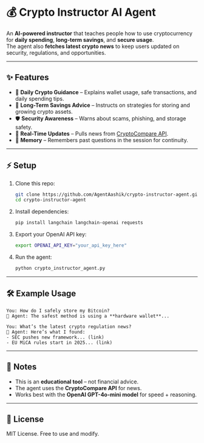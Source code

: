 # 💰 Crypto Instructor AI Agent

An **AI-powered instructor** that teaches people how to use cryptocurrency for **daily spending**, **long-term savings**, and **secure usage**.  
The agent also **fetches latest crypto news** to keep users updated on security, regulations, and opportunities.

---

## ✨ Features
- 🔐 **Daily Crypto Guidance** – Explains wallet usage, safe transactions, and daily spending tips.  
- 💸 **Long-Term Savings Advice** – Instructs on strategies for storing and growing crypto assets.  
- 🛡️ **Security Awareness** – Warns about scams, phishing, and storage safety.  
- 📰 **Real-Time Updates** – Pulls news from [CryptoCompare API](https://min-api.cryptocompare.com/).  
- 🧠 **Memory** – Remembers past questions in the session for continuity.  

---

## ⚡ Setup

1. Clone this repo:
   ```bash
   git clone https://github.com/AgentAashik/crypto-instructor-agent.git
   cd crypto-instructor-agent

2. Install dependencies:

   ```bash
   pip install langchain langchain-openai requests
   ```

3. Export your OpenAI API key:

   ```bash
   export OPENAI_API_KEY="your_api_key_here"
   ```

4. Run the agent:

   ```bash
   python crypto_instructor_agent.py
   ```

---

## 🛠 Example Usage

```text
You: How do I safely store my Bitcoin?
🤖 Agent: The safest method is using a **hardware wallet**...
```

```text
You: What’s the latest crypto regulation news?
🤖 Agent: Here’s what I found:
- SEC pushes new framework... (link)
- EU MiCA rules start in 2025... (link)
```

---

## 📌 Notes

* This is an **educational tool** – not financial advice.
* The agent uses the **CryptoCompare API** for news.
* Works best with the **OpenAI GPT-4o-mini model** for speed + reasoning.

---

## 📜 License

MIT License. Free to use and modify.
